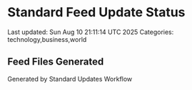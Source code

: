 # Standard Feed Update Status
Last updated: Sun Aug 10 21:11:14 UTC 2025
Categories: technology,business,world

## Feed Files Generated

Generated by Standard Updates Workflow

